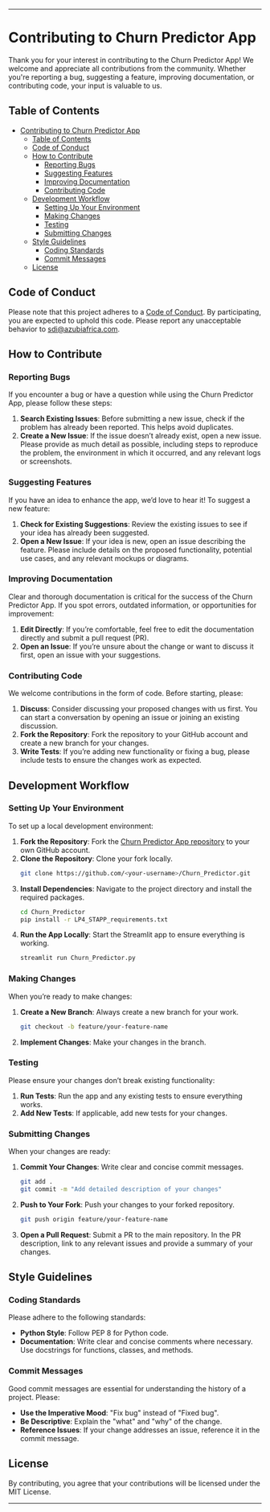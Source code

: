 
---

# Contributing to Churn Predictor App

Thank you for your interest in contributing to the Churn Predictor App! We welcome and appreciate all contributions from the community. Whether you're reporting a bug, suggesting a feature, improving documentation, or contributing code, your input is valuable to us.

## Table of Contents
- [Contributing to Churn Predictor App](#contributing-to-churn-predictor-app)
  - [Table of Contents](#table-of-contents)
  - [Code of Conduct](#code-of-conduct)
  - [How to Contribute](#how-to-contribute)
    - [Reporting Bugs](#reporting-bugs)
    - [Suggesting Features](#suggesting-features)
    - [Improving Documentation](#improving-documentation)
    - [Contributing Code](#contributing-code)
  - [Development Workflow](#development-workflow)
    - [Setting Up Your Environment](#setting-up-your-environment)
    - [Making Changes](#making-changes)
    - [Testing](#testing)
    - [Submitting Changes](#submitting-changes)
  - [Style Guidelines](#style-guidelines)
    - [Coding Standards](#coding-standards)
    - [Commit Messages](#commit-messages)
  - [License](#license)

## Code of Conduct

Please note that this project adheres to a [Code of Conduct](https://github.com/Nfayem/Churn_Predictor/blob/DevOps/CODE_OF_CONDUCT.md). By participating, you are expected to uphold this code. Please report any unacceptable behavior to [sdi@azubiafrica.com](mailto:sdi@azubiafrica.com).

## How to Contribute

### Reporting Bugs

If you encounter a bug or have a question while using the Churn Predictor App, please follow these steps:

1. **Search Existing Issues**: Before submitting a new issue, check if the problem has already been reported. This helps avoid duplicates.
2. **Create a New Issue**: If the issue doesn’t already exist, open a new issue. Please provide as much detail as possible, including steps to reproduce the problem, the environment in which it occurred, and any relevant logs or screenshots.

### Suggesting Features

If you have an idea to enhance the app, we’d love to hear it! To suggest a new feature:

1. **Check for Existing Suggestions**: Review the existing issues to see if your idea has already been suggested.
2. **Open a New Issue**: If your idea is new, open an issue describing the feature. Please include details on the proposed functionality, potential use cases, and any relevant mockups or diagrams.

### Improving Documentation

Clear and thorough documentation is critical for the success of the Churn Predictor App. If you spot errors, outdated information, or opportunities for improvement:

1. **Edit Directly**: If you’re comfortable, feel free to edit the documentation directly and submit a pull request (PR).
2. **Open an Issue**: If you’re unsure about the change or want to discuss it first, open an issue with your suggestions.

### Contributing Code

We welcome contributions in the form of code. Before starting, please:

1. **Discuss**: Consider discussing your proposed changes with us first. You can start a conversation by opening an issue or joining an existing discussion.
2. **Fork the Repository**: Fork the repository to your GitHub account and create a new branch for your changes.
3. **Write Tests**: If you’re adding new functionality or fixing a bug, please include tests to ensure the changes work as expected.

## Development Workflow

### Setting Up Your Environment

To set up a local development environment:

1. **Fork the Repository**: Fork the [Churn Predictor App repository](https://github.com/Nfayem/Churn_Predictor.git) to your own GitHub account.
2. **Clone the Repository**: Clone your fork locally.
   ```bash
   git clone https://github.com/<your-username>/Churn_Predictor.git
   ```
3. **Install Dependencies**: Navigate to the project directory and install the required packages.
   ```bash
   cd Churn_Predictor
   pip install -r LP4_STAPP_requirements.txt
   ```
4. **Run the App Locally**: Start the Streamlit app to ensure everything is working.
   ```bash
   streamlit run Churn_Predictor.py
   ```

### Making Changes

When you’re ready to make changes:

1. **Create a New Branch**: Always create a new branch for your work.
   ```bash
   git checkout -b feature/your-feature-name
   ```
2. **Implement Changes**: Make your changes in the branch.

### Testing

Please ensure your changes don’t break existing functionality:

1. **Run Tests**: Run the app and any existing tests to ensure everything works.
2. **Add New Tests**: If applicable, add new tests for your changes.

### Submitting Changes

When your changes are ready:

1. **Commit Your Changes**: Write clear and concise commit messages.
   ```bash
   git add .
   git commit -m "Add detailed description of your changes"
   ```
2. **Push to Your Fork**: Push your changes to your forked repository.
   ```bash
   git push origin feature/your-feature-name
   ```
3. **Open a Pull Request**: Submit a PR to the main repository. In the PR description, link to any relevant issues and provide a summary of your changes.

## Style Guidelines

### Coding Standards

Please adhere to the following standards:

- **Python Style**: Follow PEP 8 for Python code.
- **Documentation**: Write clear and concise comments where necessary. Use docstrings for functions, classes, and methods.

### Commit Messages

Good commit messages are essential for understanding the history of a project. Please:

- **Use the Imperative Mood**: "Fix bug" instead of "Fixed bug".
- **Be Descriptive**: Explain the "what" and "why" of the change.
- **Reference Issues**: If your change addresses an issue, reference it in the commit message.

## License

By contributing, you agree that your contributions will be licensed under the MIT License.

---
